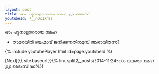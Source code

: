 ```yaml
---
layout: post
title: ഓം പദ്മനാളാഗരായ നമഹ ൧൧ ടൈംസ്
youtubeId: 7__nDx1Xh8s
---
```

 
 
 ഓം പദ്മനാളാഗരായ നമഹ 
 
 -  താമരയിൽ ബ്രഹ്മാവ് ജനിക്കുന്നതിനുമുമ്പ് ആരായിരുന്നു? 
 
  
 
  
 
 
 
 
 
 


{% include youtubePlayer.html id=page.youtubeId %}
 
[Next]({{ site.baseurl }}{% link  split2/_posts/2014-11-24-ഓം കഥയെ നമഹ ൧൧ ടൈംസ്.md%})
 
